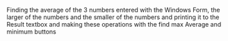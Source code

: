 Finding the average of the 3 numbers entered with the Windows Form, the larger of the numbers and the smaller of the numbers and printing it to the Result textbox and making these operations with the find max Average and minimum buttons 
